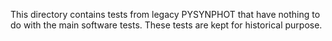 This directory contains tests from legacy PYSYNPHOT that have nothing to do with
the main software tests. These tests are kept for historical purpose.
